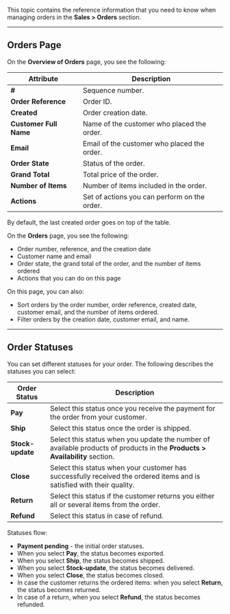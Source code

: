 This topic contains the reference information that you need to know when managing orders in the **Sales > Orders** section.
***

## Orders Page
On the **Overview of Orders** page, you see the following:

| Attribute | Description |
| --- | --- |
| **#** | Sequence number. |
| **Order Reference** | Order ID. |
| **Created** | Order creation date. |
| **Customer Full Name** | Name of the customer who placed the order. |
| **Email** | Email of the customer who placed the order. |
| **Order State** | Status of the order. |
| **Grand Total** | Total price of the order. |
| **Number of Items** | Number of items included in the order. |
| **Actions** | Set of actions you can perform on the order. |
	
By default, the last created order goes on top of the table. 

On the **Orders** page, you see the following:
* Order number, reference, and the creation date
* Customer name and email
* Order state, the grand total of the order, and the number of items ordered
* Actions that you can do on this page

On this page, you can also:
* Sort orders by the order number, order reference, created date, customer email, and the number of items ordered.
* Filter orders by the creation date, customer email, and name.
***
## Order Statuses
You can set different statuses for your order. The following describes the statuses you can select:

| Order Status| Description |
| --- | --- |
| **Pay** | Select this status once you receive the payment for the order from your customer. |
| **Ship** | Select this status once the order is shipped.|
| **Stock-update** | Select this status when you update the number of available products of products in the **Products > Availability** section. |
|  **Close**| Select this status when your customer has successfully received the ordered items and is satisfied with their quality.|
| **Return** | Select this status if the customer returns you either all or several items from the order.  |
|**Refund**|Select this status in case of refund.|

Statuses flow:
* **Payment pending** - the initial order statuses.
* When you select **Pay**, the status becomes exported.
* When you select **Ship**, the status becomes shipped.
* When you select **Stock-update**, the status becomes delivered.
* When you select **Close**, the status becomes closed.
* In case the customer returns the ordered items: when you select **Return**, the status becomes returned.
* In case of a return, when you select **Refund**, the status becomes refunded.
